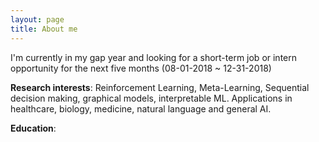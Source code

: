 ```yaml
---
layout: page
title: About me
---
```


I'm currently in my gap year and looking for a short-term job or intern opportunity for the next five months (08-01-2018 ~ 12-31-2018)

**Research interests**:
Reinforcement Learning, Meta-Learning, Sequential decision making, graphical models, interpretable ML. Applications in healthcare, biology, medicine, natural language and general AI.

**Education**:
